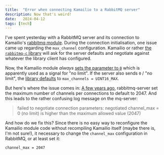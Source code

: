 ```yaml
---
title:  "Error when connecting Kamailio to a RabbitMQ server"
description: Now that's weird!
date:   2024-04-12
tags: [tech]
---
```


I've spent yesterday with a RabbitMQ server and its connection to Kamailio's [rabbitmq module](https://www.kamailio.org/docs/modules/devel/modules/rabbitmq.html).
During the connection initialisation, one issue came up regarding the `max_channel` configuration. Kamailio or rather [the `rabbitmq-c` library](https://github.com/alanxz/rabbitmq-c) will ask for the server defaults and negotiate against whatever the library client has configured.

Now, the Kamailio module _always_ [sets the parameter to `0`](https://github.com/kamailio/kamailio/blob/8bc64a9e6820243336387d9cd9acf81f24d89993/src/modules/rabbitmq/rabbitmq.c#L623C39-L623C41) which is apparently used as a signal for "no limit". If the server also sends `0` / "no limit", the [library defaults](https://github.com/alanxz/rabbitmq-c/blob/bc1a30176b49b14f19db6f3526cee322047f5f27/librabbitmq/amqp_socket.c#L1374) to `max_channels = UINT16_MAX`.

But here's where the issue comes in: [A few years ago](https://github.com/rabbitmq/rabbitmq-server/issues/1593), rabbitmq-server set the maximum number of channels per connections to default to 2047. And this leads to the rather confusing log message on the mq-server:

> failed to negotiate connection parameters: negotiated channel_max = 0 (no limit) is higher than the maximum allowed value (2047)

And how do we fix this? Since there is no easy way to reconfigure the Kamailio module code without recompiling Kamailio itself (maybe there is, I'm not sure!), it necessary to change the `channel_max` configuration in RabbitMQ, or at least set it:

```
channel_max = 2047
```
